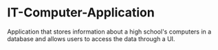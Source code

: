 # IT-Computer-Application
Application that stores information about a high school's computers in a database and allows users to access the data through a UI.
